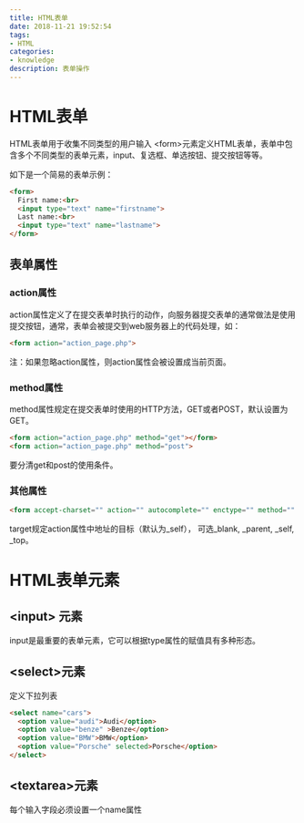 ```yaml
---
title: HTML表单
date: 2018-11-21 19:52:54
tags:
- HTML
categories:
- knowledge
description: 表单操作
---
```



# HTML表单
HTML表单用于收集不同类型的用户输入
<form\>元素定义HTML表单，表单中包含多个不同类型的表单元素，input、复选框、单选按钮、提交按钮等等。

如下是一个简易的表单示例：
```HTML
<form>
  First name:<br>
  <input type="text" name="firstname">
  Last name:<br>
  <input type="text" name="lastname">
</form>
```
## 表单属性
### action属性
action属性定义了在提交表单时执行的动作，向服务器提交表单的通常做法是使用提交按钮，通常，表单会被提交到web服务器上的代码处理，如：
```html
<form action="action_page.php">
```
注：如果忽略action属性，则action属性会被设置成当前页面。
### method属性
method属性规定在提交表单时使用的HTTP方法，GET或者POST，默认设置为GET。
```html
<form action="action_page.php" method="get"></form>
<form action="action_page.php" method="post">
```
要分清get和post的使用条件。
### 其他属性
```HTML
<form accept-charset="" action="" autocomplete="" enctype="" method="" name="" novalidate="" target="">
```
target规定action属性中地址的目标（默认为_self）， 可选_blank, \_parent, \_self, \_top。

# HTML表单元素

## <input\> 元素
input是最重要的表单元素，它可以根据type属性的赋值具有多种形态。
## <select\>元素
定义下拉列表
```HTML
<select name="cars">
  <option value="audi">Audi</option>
  <option value="benze" >Benze</option>
  <option value="BMW">BMW</option>
  <option value="Porsche" selected>Porsche</option>
</select>
```
## <textarea\>元素

每个输入字段必须设置一个name属性
